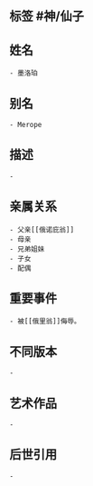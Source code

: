 ## 标签  #神/仙子
## 姓名
	- 墨洛珀
## 别名
	- Merope
## 描述
	-
## 亲属关系
	- 父亲[[俄诺庇翁]]
	- 母亲
	- 兄弟姐妹
	- 子女
	- 配偶
## 重要事件
	- 被[[俄里翁]]侮辱。
## 不同版本
	-
## 艺术作品
	-
## 后世引用
	-
